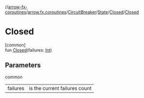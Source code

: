 //[arrow-fx-coroutines](../../../../../index.md)/[arrow.fx.coroutines](../../../index.md)/[CircuitBreaker](../../index.md)/[State](../index.md)/[Closed](index.md)/[Closed](-closed.md)

# Closed

[common]\
fun [Closed](-closed.md)(failures: [Int](https://kotlinlang.org/api/latest/jvm/stdlib/kotlin/-int/index.html))

## Parameters

common

| | |
|---|---|
| failures | is the current failures count |

